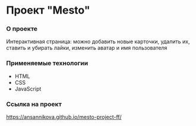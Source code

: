 # Проект "Mesto"

### О проекте

Интерактивная страница: можно добавить новые карточки, удалить их, ставить и убирать лайки, изменить аватар и имя пользователя

### Применяемые технологии

- HTML
- CSS
- JavaScript

### Ссылка на проект

https://ansannikova.github.io/mesto-project-ff/
